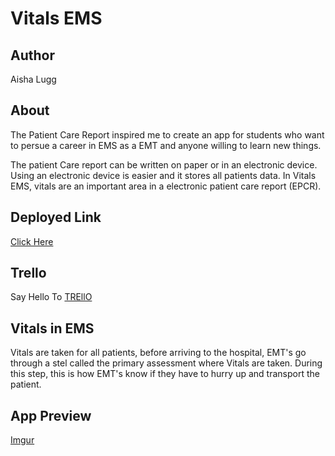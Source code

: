 # Vitals EMS 

## Author
 Aisha Lugg

## About
The Patient Care Report inspired me to create an app for students who want to persue a career in EMS as a EMT and anyone willing to learn new things. 

The patient Care report can be written on paper or in an electronic device. Using an electronic device is easier and it stores all patients data. In Vitals EMS, vitals are an important area in a electronic patient care report (EPCR). 

## Deployed Link
 [Click Here](https://vitals-ems.herokuapp.com/patients/)

## Trello
Say Hello To [TREllO](https://trello.com/b/how0nPT2/unit-3-project-epcr)


## Vitals in EMS

Vitals are taken for all patients, before arriving to the hospital, EMT's go through a stel called the primary assessment where Vitals are taken. During this step, this is how EMT's know if they have to hurry up and transport the patient.

## App Preview 
[Imgur](https://imgur.com/gmvbROx)

